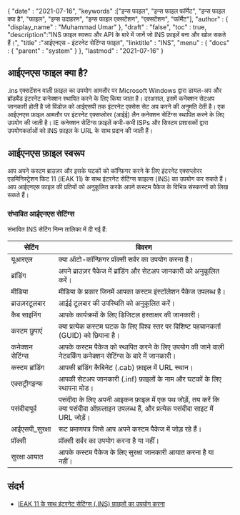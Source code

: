 {
  "date" : "2021-07-16",
  "keywords" :["इन्स फाइल", "इन्स फाइल फॉर्मेट", "इन्स फाइल क्या है", "फाइल", "इन्स उदाहरण", "इन्स फाइल एक्सटेंशन", "एक्सटेंशन", "फॉर्मेट"],
  "author" : {
    "display_name" : "Muhammad Umar"
},
  "draft" : "false",
  "toc" : true,
  "description":"INS फ़ाइल स्वरूप और API के बारे में जानें जो INS फ़ाइलें बना और खोल सकते हैं।",
  "title" :"आईएनएस - इंटरनेट सेटिंग्स फाइल",
  "linktitle" : "INS",
  "menu" : {
    "docs" : {
      "parent" : "system"
}
},
  "lastmod" : "2021-07-16"
}

## आईएनएस फाइल क्या है?

.ins एक्सटेंशन वाली फ़ाइल का उपयोग आमतौर पर Microsoft Windows द्वारा डायल-अप और ब्रॉडबैंड इंटरनेट कनेक्शन स्थापित करने के लिए किया जाता है। दरअसल, इसमें कनेक्शन सेटअप जानकारी होती है जो विंडोज़ को आईएसपी तक इंटरनेट एक्सेस सेट अप करने की अनुमति देती है। एक आईएनएस फ़ाइल आमतौर पर इंटरनेट एक्सप्लोरर (आईई) लैन कनेक्शन सेटिंग्स स्थापित करने के लिए उपयोग की जाती है। IE कनेक्शन सेटिंग्स फ़ाइलें कभी-कभी ISPs और सिस्टम प्रशासकों द्वारा उपयोगकर्ताओं को INS फ़ाइल के URL के साथ प्रदान की जाती हैं।

## आईएनएस फ़ाइल स्वरूप
आप अपने कस्टम ब्राउज़र और इसके घटकों को कॉन्फ़िगर करने के लिए इंटरनेट एक्सप्लोरर एडमिनिस्ट्रेशन किट 11 (IEAK 11) के साथ इंटरनेट सेटिंग्स फाइल्स (INS) का उपयोग कर सकते हैं। आप आईएनएस फाइल की प्रतियों को अनुकूलित करके अपने कस्टम पैकेज के विभिन्न संस्करणों को लिख सकते हैं।

### संभावित आईएनएस सेटिंग्स
संभावित INS सेटिंग निम्न तालिका में दी गई हैं:

| सेटिंग | विवरण |
-----|---------|
| यूआरएल | क्या ऑटो-कॉन्फ़िगर प्रॉक्सी सर्वर का उपयोग करना है। |
| ब्रांडिंग | अपने ब्राउज़र पैकेज में ब्रांडिंग और सेटअप जानकारी को अनुकूलित करें। |
| मीडिया | मीडिया के प्रकार जिनमें आपका कस्टम इंस्टॉलेशन पैकेज उपलब्ध है। |
| ब्राउज़रटूलबार | आईई टूलबार की उपस्थिति को अनुकूलित करें। |
| कैब साइनिंग | आपके कार्यक्रमों के लिए डिजिटल हस्ताक्षर की जानकारी। |
| कस्टम छुपाएं | क्या प्रत्येक कस्टम घटक के लिए विश्व स्तर पर विशिष्ट पहचानकर्ता (GUID) को छिपाना है। |
| कनेक्शन सेटिंग्स | आपके कस्टम पैकेज को स्थापित करने के लिए उपयोग की जाने वाली नेटवर्किंग कनेक्शन सेटिंग्स के बारे में जानकारी। |
| कस्टम ब्रांडिंग | आपकी ब्रांडिंग कैबिनेट (.cab) फ़ाइल में URL स्थान। |
| एक्सट्रीगइन्फ | आपकी सेटअप जानकारी (.inf) फ़ाइलों के नाम और घटकों के लिए स्थापना मोड। |
| पसंदीदापूर्व | पसंदीदा के लिए अपनी आइकन फ़ाइल में एक पथ जोड़ें, तय करें कि क्या पसंदीदा ऑफ़लाइन उपलब्ध हैं, और प्रत्येक पसंदीदा साइट में URL जोड़ें। |
| आईएसपी_सुरक्षा | रूट प्रमाणपत्र जिसे आप अपने कस्टम पैकेज में जोड़ रहे हैं। |
| प्रॉक्सी | प्रॉक्सी सर्वर का उपयोग करना है या नहीं। |
| सुरक्षा आयात | आपके कस्टम पैकेज के लिए सुरक्षा जानकारी आयात करना है या नहीं। |




## संदर्भ

* [IEAK 11 के साथ इंटरनेट सेटिंग्स (.INS) फ़ाइलों का उपयोग करना](https://learn.microsoft.com/en-us/internet-explorer/ie11-ieak/use-internet-settings-ins-files)


